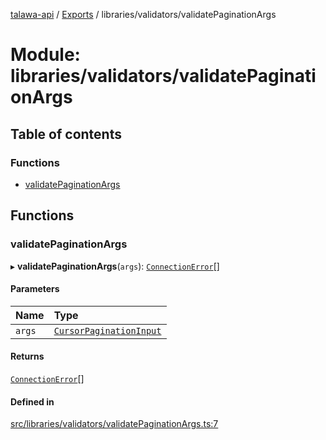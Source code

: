 [talawa-api](../README.md) / [Exports](../modules.md) / libraries/validators/validatePaginationArgs

# Module: libraries/validators/validatePaginationArgs

## Table of contents

### Functions

- [validatePaginationArgs](libraries_validators_validatePaginationArgs.md#validatepaginationargs)

## Functions

### validatePaginationArgs

▸ **validatePaginationArgs**(`args`): [`ConnectionError`](types_generatedGraphQLTypes.md#connectionerror)[]

#### Parameters

| Name | Type |
| :------ | :------ |
| `args` | [`CursorPaginationInput`](types_generatedGraphQLTypes.md#cursorpaginationinput) |

#### Returns

[`ConnectionError`](types_generatedGraphQLTypes.md#connectionerror)[]

#### Defined in

[src/libraries/validators/validatePaginationArgs.ts:7](https://github.com/PalisadoesFoundation/talawa-api/blob/ac416c4/src/libraries/validators/validatePaginationArgs.ts#L7)

